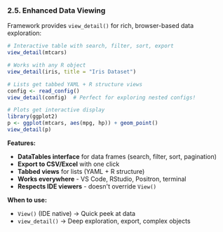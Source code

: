 ### 2.5. Enhanced Data Viewing

Framework provides `view_detail()` for rich, browser-based data exploration:

```r
# Interactive table with search, filter, sort, export
view_detail(mtcars)

# Works with any R object
view_detail(iris, title = "Iris Dataset")

# Lists get tabbed YAML + R structure views
config <- read_config()
view_detail(config)  # Perfect for exploring nested configs!

# Plots get interactive display
library(ggplot2)
p <- ggplot(mtcars, aes(mpg, hp)) + geom_point()
view_detail(p)
```

**Features:**
- **DataTables interface** for data frames (search, filter, sort, pagination)
- **Export to CSV/Excel** with one click
- **Tabbed views** for lists (YAML + R structure)
- **Works everywhere** - VS Code, RStudio, Positron, terminal
- **Respects IDE viewers** - doesn't override `View()`

**When to use:**
- `View()` (IDE native) → Quick peek at data
- `view_detail()` → Deep exploration, export, complex objects
